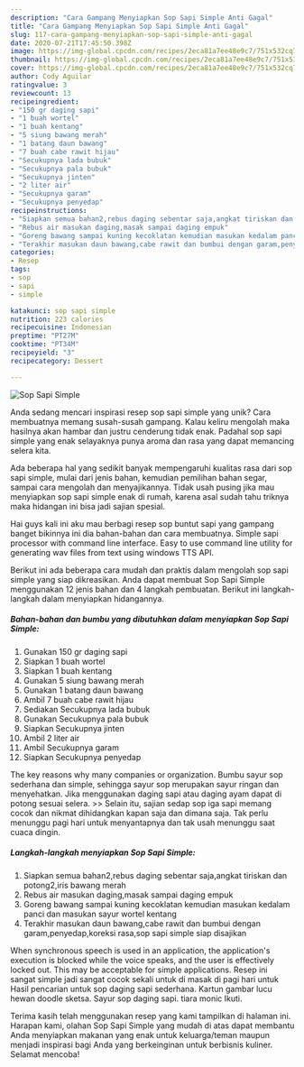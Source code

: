 ```yaml
---
description: "Cara Gampang Menyiapkan Sop Sapi Simple Anti Gagal"
title: "Cara Gampang Menyiapkan Sop Sapi Simple Anti Gagal"
slug: 117-cara-gampang-menyiapkan-sop-sapi-simple-anti-gagal
date: 2020-07-21T17:45:50.398Z
image: https://img-global.cpcdn.com/recipes/2eca81a7ee48e9c7/751x532cq70/sop-sapi-simple-foto-resep-utama.jpg
thumbnail: https://img-global.cpcdn.com/recipes/2eca81a7ee48e9c7/751x532cq70/sop-sapi-simple-foto-resep-utama.jpg
cover: https://img-global.cpcdn.com/recipes/2eca81a7ee48e9c7/751x532cq70/sop-sapi-simple-foto-resep-utama.jpg
author: Cody Aguilar
ratingvalue: 3
reviewcount: 13
recipeingredient:
- "150 gr daging sapi"
- "1 buah wortel"
- "1 buah kentang"
- "5 siung bawang merah"
- "1 batang daun bawang"
- "7 buah cabe rawit hijau"
- "Secukupnya lada bubuk"
- "Secukupnya pala bubuk"
- "Secukupnya jinten"
- "2 liter air"
- "Secukupnya garam"
- "Secukupnya penyedap"
recipeinstructions:
- "Siapkan semua bahan2,rebus daging sebentar saja,angkat tiriskan dan potong2,iris bawang merah"
- "Rebus air masukan daging,masak sampai daging empuk"
- "Goreng bawang sampai kuning kecoklatan kemudian masukan kedalam panci dan masukan sayur wortel kentang"
- "Terakhir masukan daun bawang,cabe rawit dan bumbui dengan garam,penyedap,koreksi rasa,sop sapi simple siap disajikan"
categories:
- Resep
tags:
- sop
- sapi
- simple

katakunci: sop sapi simple 
nutrition: 223 calories
recipecuisine: Indonesian
preptime: "PT27M"
cooktime: "PT34M"
recipeyield: "3"
recipecategory: Dessert

---
```



![Sop Sapi Simple](https://img-global.cpcdn.com/recipes/2eca81a7ee48e9c7/751x532cq70/sop-sapi-simple-foto-resep-utama.jpg)

Anda sedang mencari inspirasi resep sop sapi simple yang unik? Cara membuatnya memang susah-susah gampang. Kalau keliru mengolah maka hasilnya akan hambar dan justru cenderung tidak enak. Padahal sop sapi simple yang enak selayaknya punya aroma dan rasa yang dapat memancing selera kita.

Ada beberapa hal yang sedikit banyak mempengaruhi kualitas rasa dari sop sapi simple, mulai dari jenis bahan, kemudian pemilihan bahan segar, sampai cara mengolah dan menyajikannya. Tidak usah pusing jika mau menyiapkan sop sapi simple enak di rumah, karena asal sudah tahu triknya maka hidangan ini bisa jadi sajian spesial.

Hai guys kali ini aku mau berbagi resep sop buntut sapi yang gampang banget bikinnya ini dia bahan-bahan dan cara membuatnya. Simple sapi processor with command line interface. Easy to use command line utility for generating wav files from text using windows TTS API.


Berikut ini ada beberapa cara mudah dan praktis dalam mengolah sop sapi simple yang siap dikreasikan. Anda dapat membuat Sop Sapi Simple menggunakan 12 jenis bahan dan 4 langkah pembuatan. Berikut ini langkah-langkah dalam menyiapkan hidangannya.

<!--inarticleads1-->

##### Bahan-bahan dan bumbu yang dibutuhkan dalam menyiapkan Sop Sapi Simple:

1. Gunakan 150 gr daging sapi
1. Siapkan 1 buah wortel
1. Siapkan 1 buah kentang
1. Gunakan 5 siung bawang merah
1. Gunakan 1 batang daun bawang
1. Ambil 7 buah cabe rawit hijau
1. Sediakan Secukupnya lada bubuk
1. Gunakan Secukupnya pala bubuk
1. Siapkan Secukupnya jinten
1. Ambil 2 liter air
1. Ambil Secukupnya garam
1. Siapkan Secukupnya penyedap


The key reasons why many companies or organization. Bumbu sayur sop sederhana dan simple, sehingga sayur sop merupakan sayur ringan dan menyehatkan. Jika menggunakan daging sapi atau daging ayam dapat di potong sesuai selera. &gt;&gt; Selain itu, sajian sedap sop iga sapi memang cocok dan nikmat dihidangkan kapan saja dan dimana saja. Tak perlu menunggu pagi hari untuk menyantapnya dan tak usah menunggu saat cuaca dingin. 

<!--inarticleads2-->

##### Langkah-langkah menyiapkan Sop Sapi Simple:

1. Siapkan semua bahan2,rebus daging sebentar saja,angkat tiriskan dan potong2,iris bawang merah
1. Rebus air masukan daging,masak sampai daging empuk
1. Goreng bawang sampai kuning kecoklatan kemudian masukan kedalam panci dan masukan sayur wortel kentang
1. Terakhir masukan daun bawang,cabe rawit dan bumbui dengan garam,penyedap,koreksi rasa,sop sapi simple siap disajikan


When synchronous speech is used in an application, the application&#39;s execution is blocked while the voice speaks, and the user is effectively locked out. This may be acceptable for simple applications. Resep ini sangat simple jadi sangat cocok sekali untuk di masak di pagi hari untuk Hasil pencarian untuk sop daging sapi sederhana. Kartun gambar lucu hewan doodle sketsa. Sayur sop daging sapi. tiara monic Ikuti. 

Terima kasih telah menggunakan resep yang kami tampilkan di halaman ini. Harapan kami, olahan Sop Sapi Simple yang mudah di atas dapat membantu Anda menyiapkan makanan yang enak untuk keluarga/teman maupun menjadi inspirasi bagi Anda yang berkeinginan untuk berbisnis kuliner. Selamat mencoba!
